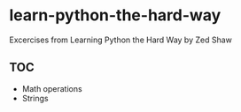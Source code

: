 # learn-python-the-hard-way
Excercises from Learning Python the Hard Way by Zed Shaw

## TOC

* Math operations
* Strings

